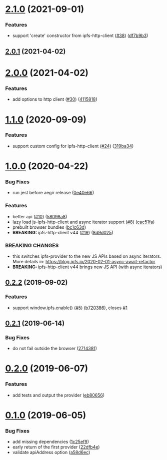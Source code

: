 # [2.1.0](https://github.com/ipfs-shipyard/ipfs-provider/compare/v2.0.1...v2.1.0) (2021-09-01)


### Features

* support 'create' constructor from ipfs-http-client ([#38](https://github.com/ipfs-shipyard/ipfs-provider/issues/38)) ([df7b9b3](https://github.com/ipfs-shipyard/ipfs-provider/commit/df7b9b3cc7423a4ac894dbec813eb3c0a65fef2f))



## [2.0.1](https://github.com/ipfs-shipyard/ipfs-provider/compare/v2.0.0...v2.0.1) (2021-04-02)



# [2.0.0](https://github.com/ipfs-shipyard/ipfs-provider/compare/v1.1.0...v2.0.0) (2021-04-02)


### Features

* add options to http client ([#30](https://github.com/ipfs-shipyard/ipfs-provider/issues/30)) ([4115818](https://github.com/ipfs-shipyard/ipfs-provider/commit/41158187fcc3153a0824b2cc871da7c769879415))



<a name="1.1.0"></a>
# [1.1.0](https://github.com/ipfs-shipyard/ipfs-provider/compare/v1.0.0...v1.1.0) (2020-09-09)


### Features

* support custom config for ipfs-http-client ([#24](https://github.com/ipfs-shipyard/ipfs-provider/issues/24)) ([319ba34](https://github.com/ipfs-shipyard/ipfs-provider/commit/319ba34))



<a name="1.0.0"></a>
# [1.0.0](https://github.com/ipfs-shipyard/ipfs-provider/compare/v0.2.2...v1.0.0) (2020-04-22)


### Bug Fixes

* run jest before aegir release ([0e40e66](https://github.com/ipfs-shipyard/ipfs-provider/commit/0e40e66))


### Features

* better api ([#10](https://github.com/ipfs-shipyard/ipfs-provider/issues/10)) ([58098a8](https://github.com/ipfs-shipyard/ipfs-provider/commit/58098a8))
* lazy load js-ipfs-http-client and async iterator support ([#8](https://github.com/ipfs-shipyard/ipfs-provider/issues/8)) ([cac51fa](https://github.com/ipfs-shipyard/ipfs-provider/commit/cac51fa))
* prebuilt browser bundles ([bc1c63d](https://github.com/ipfs-shipyard/ipfs-provider/commit/bc1c63d))
* **BREAKING:** ipfs-http-client v44 ([#19](https://github.com/ipfs-shipyard/ipfs-provider/issues/19)) ([8d9d025](https://github.com/ipfs-shipyard/ipfs-provider/commit/8d9d025))


### BREAKING CHANGES

* this switches ipfs-provider to the new JS APIs based on
async iterators. More details in: https://blog.ipfs.io/2020-02-01-async-await-refactor
* **BREAKING:** ipfs-http-client v44 brings new JS API (with async iterators)



<a name="0.2.2"></a>
## [0.2.2](https://github.com/ipfs-shipyard/ipfs-provider/compare/v0.2.1...v0.2.2) (2019-09-02)


### Features

* support window.ipfs.enable() ([#5](https://github.com/ipfs-shipyard/ipfs-provider/issues/5)) ([b720386](https://github.com/ipfs-shipyard/ipfs-provider/commit/b720386)), closes [#1](https://github.com/ipfs-shipyard/ipfs-provider/issues/1)



<a name="0.2.1"></a>
## [0.2.1](https://github.com/ipfs-shipyard/ipfs-provider/compare/v0.2.0...v0.2.1) (2019-06-14)


### Bug Fixes

* do not fail outside the browser ([2714381](https://github.com/ipfs-shipyard/ipfs-provider/commit/2714381))



<a name="0.2.0"></a>
# [0.2.0](https://github.com/ipfs-shipyard/ipfs-provider/compare/v0.1.0...v0.2.0) (2019-06-07)


### Features

* add tests and output the provider ([eb80656](https://github.com/ipfs-shipyard/ipfs-provider/commit/eb80656))



<a name="0.1.0"></a>
# [0.1.0](https://github.com/ipfs-shipyard/ipfs-provider/compare/1c25ef9...v0.1.0) (2019-06-05)


### Bug Fixes

* add missing dependencies ([1c25ef9](https://github.com/ipfs-shipyard/ipfs-provider/commit/1c25ef9))
* early return of the first provider ([22dfb4e](https://github.com/ipfs-shipyard/ipfs-provider/commit/22dfb4e))
* validate apiAddress option ([a58d6ec](https://github.com/ipfs-shipyard/ipfs-provider/commit/a58d6ec))



